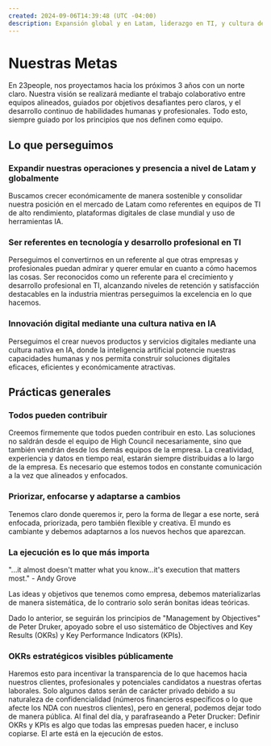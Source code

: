 ```yaml
---
created: 2024-09-06T14:39:48 (UTC -04:00)
description: Expansión global y en Latam, liderazgo en TI, y cultura de innovación en IA para crear soluciones digitales eficaces y sostenibles.
---
```


# Nuestras Metas

En 23people, nos proyectamos hacia los próximos 3 años con un norte claro. Nuestra visión se realizará mediante el trabajo colaborativo entre equipos alineados, guiados por objetivos desafiantes pero claros, y el desarrollo continuo de habilidades humanas y profesionales. Todo esto, siempre guiado por los principios que nos definen como equipo.

## Lo que perseguimos

### Expandir nuestras operaciones y presencia a nivel de Latam y globalmente

Buscamos crecer económicamente de manera sostenible y consolidar nuestra posición en el mercado de Latam como referentes en equipos de TI de alto rendimiento,  plataformas digitales de clase mundial y uso de herramientas IA.

### Ser referentes en tecnología y desarrollo profesional en TI

Perseguimos el convertirnos en un referente al que otras empresas y profesionales puedan admirar y querer emular en cuanto a cómo hacemos las cosas. Ser reconocidos como un referente para el crecimiento y desarrollo profesional en TI, alcanzando niveles de retención y satisfacción destacables en la industria mientras perseguimos la excelencia en lo que hacemos.

### Innovación digital mediante una cultura nativa en IA

Perseguimos el crear nuevos productos y servicios digitales mediante una cultura nativa en IA, donde la inteligencia artificial potencie nuestras capacidades humanas y nos permita construir soluciones digitales eficaces, eficientes y económicamente atractivas.

## Prácticas generales

### Todos pueden contribuir

Creemos firmemente que todos pueden contribuir en esto. Las soluciones no saldrán desde el equipo de High Council necesariamente, sino que también vendrán desde los demás equipos de la empresa. La creatividad, experiencia y datos en tiempo real, estarán siempre distribuidas a lo largo de la empresa. Es necesario que estemos todos en constante comunicación a la vez que alineados y enfocados.

### Priorizar, enfocarse y adaptarse a cambios

Tenemos claro donde queremos ir, pero la forma de llegar a ese norte, será enfocada, priorizada, pero también flexible y creativa. El mundo es cambiante y debemos adaptarnos a los nuevos hechos que aparezcan.

### La ejecución es lo que más importa

"...it almost doesn't matter what you know…it's execution that matters most." -  Andy Grove

Las ideas y objetivos que tenemos como empresa, debemos materializarlas de manera sistemática, de lo contrario solo serán bonitas ideas teóricas.

Dado lo anterior, se seguirán los principios de "Management by Objectives" de Peter Druker, apoyado sobre el uso sistemático de Objectives and Key Results (OKRs) y Key Performance Indicators (KPIs).

### OKRs estratégicos visibles públicamente

Haremos esto para incentivar la transparencia de lo que hacemos hacia nuestros clientes, profesionales y potenciales candidatos a nuestras ofertas laborales. Solo algunos datos serán de carácter privado debido a su naturaleza de confidencialidad (números financieros específicos o lo que afecte los NDA con nuestros clientes), pero en general, podemos dejar todo de manera pública. Al final del día, y parafraseando a Peter Drucker: Definir OKRs y KPIs es algo que todas las empresas pueden hacer, e incluso copiarse. El arte está en la ejecución de estos.
